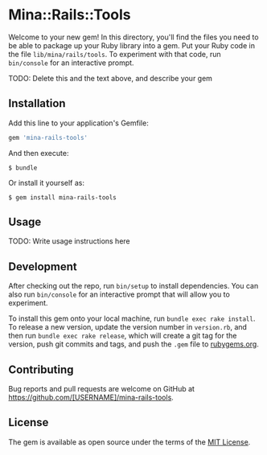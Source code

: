 # Mina::Rails::Tools

Welcome to your new gem! In this directory, you'll find the files you need to be able to package up your Ruby library into a gem. Put your Ruby code in the file `lib/mina/rails/tools`. To experiment with that code, run `bin/console` for an interactive prompt.

TODO: Delete this and the text above, and describe your gem

## Installation

Add this line to your application's Gemfile:

```ruby
gem 'mina-rails-tools'
```

And then execute:

    $ bundle

Or install it yourself as:

    $ gem install mina-rails-tools

## Usage

TODO: Write usage instructions here

## Development

After checking out the repo, run `bin/setup` to install dependencies. You can also run `bin/console` for an interactive prompt that will allow you to experiment.

To install this gem onto your local machine, run `bundle exec rake install`. To release a new version, update the version number in `version.rb`, and then run `bundle exec rake release`, which will create a git tag for the version, push git commits and tags, and push the `.gem` file to [rubygems.org](https://rubygems.org).

## Contributing

Bug reports and pull requests are welcome on GitHub at https://github.com/[USERNAME]/mina-rails-tools.


## License

The gem is available as open source under the terms of the [MIT License](http://opensource.org/licenses/MIT).

